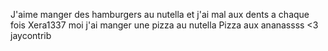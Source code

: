 J'aime manger des hamburgers au nutella et 
j'ai mal aux dents a chaque fois
Xera1337
moi j'ai manger une pizza au nutella
Pizza aux ananassss <3
jaycontrib
